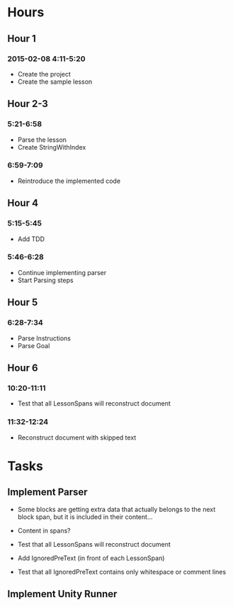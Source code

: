 # Hours

## Hour 1

### 2015-02-08 4:11-5:20

- Create the project
- Create the sample lesson

## Hour 2-3

### 5:21-6:58

- Parse the lesson
- Create StringWithIndex

### 6:59-7:09

- Reintroduce the implemented code

## Hour 4

### 5:15-5:45

- Add TDD

### 5:46-6:28

- Continue implementing parser
- Start Parsing steps

## Hour 5

### 6:28-7:34

- Parse Instructions
- Parse Goal

## Hour 6

### 10:20-11:11

- Test that all LessonSpans will reconstruct document

### 11:32-12:24

- Reconstruct document with skipped text

# Tasks

## Implement Parser

- Some blocks are getting extra data that actually belongs to the next block span, but it is included in their content...
- Content in spans?

- Test that all LessonSpans will reconstruct document
- Add IgnoredPreText (in front of each LessonSpan)

- Test that all IgnoredPreText contains only whitespace or comment lines

## Implement Unity Runner

